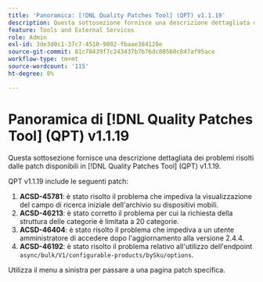 ```yaml
---
title: 'Panoramica: [!DNL Quality Patches Tool] (QPT) v1.1.19'
description: Questa sottosezione fornisce una descrizione dettagliata dei problemi risolti dalle patch disponibili in  [!DNL Quality Patches Tool] (QPT) v1.1.19.
feature: Tools and External Services
role: Admin
exl-id: 3de3d0c1-37c7-4510-9092-fbaae384120e
source-git-commit: 81c78439f7c243437b7b76dc80560c847af95ace
workflow-type: tm+mt
source-wordcount: '115'
ht-degree: 0%

---
```


# Panoramica di [!DNL Quality Patches Tool] (QPT) v1.1.19

Questa sottosezione fornisce una descrizione dettagliata dei problemi risolti dalle patch disponibili in [!DNL Quality Patches Tool] (QPT) v1.1.19.

QPT v1.1.19 include le seguenti patch:

1. **ACSD-45781**: è stato risolto il problema che impediva la visualizzazione del campo di ricerca iniziale dell&#39;archivio su dispositivi mobili.
1. **ACSD-46213**: è stato corretto il problema per cui la richiesta della struttura delle categorie è limitata a 20 categorie.
1. **ACSD-46404**: è stato risolto il problema che impediva a un utente amministratore di accedere dopo l&#39;aggiornamento alla versione 2.4.4.
1. **ACSD-46192**: è stato risolto il problema relativo all&#39;utilizzo dell&#39;endpoint `async/bulk/V1/configurable-products/bySku/options`.

Utilizza il menu a sinistra per passare a una pagina patch specifica.
